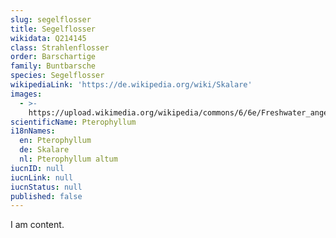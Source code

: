 ```yaml
---
slug: segelflosser
title: Segelflosser
wikidata: Q214145
class: Strahlenflosser
order: Barschartige
family: Buntbarsche
species: Segelflosser
wikipediaLink: 'https://de.wikipedia.org/wiki/Skalare'
images:
  - >-
    https://upload.wikimedia.org/wikipedia/commons/6/6e/Freshwater_angelfish_biodome.jpg
scientificName: Pterophyllum
i18nNames:
  en: Pterophyllum
  de: Skalare
  nl: Pterophyllum altum
iucnID: null
iucnLink: null
iucnStatus: null
published: false
---
```


I am content.
